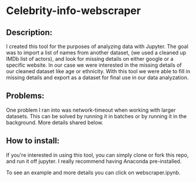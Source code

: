 # Celebrity-info-webscraper
## Description:
  I created this tool for the purposes of analyzing data with Jupyter. The goal was to import a list of names from another dataset, (we used a cleaned up IMDb list of actors), and look for missing details on either google or a specific website.
  In our case we were interested in the missing details of our cleaned dataset like age or ethnicity. With this tool we were able to fill in missing details and export as a dataset for final use in our data analyzation. 
 ## Problems:
One problem I ran into was network-timeout when working with larger datasets. This can be solved by running it in batches or by running it in the background. More details shared below.
## How to install:
  If you're interested in using this tool, you can simply clone or fork this repo, and run it off jupyter. I really recommend having Anaconda pre-installed.
  
  To see an example and more details you can click on webscraper.ipynb.
